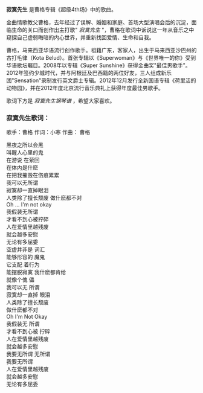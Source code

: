 

**寂寞先生** 是曹格专辑《超级4th场》中的歌曲。

  
金曲情歌教父曹格，去年经过了误解、婚姻和家庭、首场大型演唱会后的沉淀，面临生命的关口而创作出主打歌" _寂寞先生_
"，曹格在歌词中诉说这一年从音乐之中窥探自己虚弱晦暗的内心世界，并重新找回爱情、生命和自我。

  
曹格，马来西亚华语流行创作歌手。祖籍广东，客家人，出生于马来西亚沙巴州的古打毛律（Kota
Belud）。首张专辑以《Superwoman》与《世界唯一的你》受到华语歌坛瞩目。2008年以专辑《Super
Sunshine》获得金曲奖"最佳男歌手"。2012年签约少城时代，并与阿根廷及巴西籍的两位好友，三人组成新乐团"Sensation"录制发行英文爵士专辑。2012年12月发行全新国语专辑《荷里活的动物园》，并在2012年度北京流行音乐典礼上获得年度最佳男歌手。

  
歌词下方是 _寂寞先生钢琴谱_ ，希望大家喜欢。

### 寂寞先生歌词：

歌手：曹格 作词：小寒 作曲： 曹格

黑夜之所以会黑  
叫醒人心里的鬼  
在游说 在萦回  
在体内是什麽  
在把我摧毁在伤痕累累  
我可以无所谓  
寂寞却一直掉眼泪  
人类除了擅长颓废 做什麽都不对  
Oh … I'm not okay  
我假装无所谓  
才看不到心被拧碎  
人在爱情里越残废  
就会越多安慰  
无论有多屈委  
空虚并非是 词汇  
能够形容的 魔鬼  
它支配 着行为  
能摆脱寂寞 我什麽都肯给  
就像个傀 儡  
我可以无 所谓  
寂寞却一直掉 眼泪  
人类除了擅长颓废  
做什麽都不对  
Oh I'm Not Okay  
我假装无 所谓  
才看不到心被 拧碎  
人在爱情里越残废  
就会越多安慰  
我要无所谓 无所谓  
我要无所谓  
人在爱情里越残废  
就会越多安慰  
无论有多屈委


